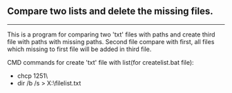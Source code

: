 Compare two lists and delete the missing files.
---
___
This is a program for comparing two 'txt' files with paths and create third file with paths with missing paths.
Second file compare with first, all files which missing to first file will be added in third file.

CMD commands for create 'txt' file with list(for createlist.bat file):
- chcp 1251\
- dir /b /s > X:\filelist.txt